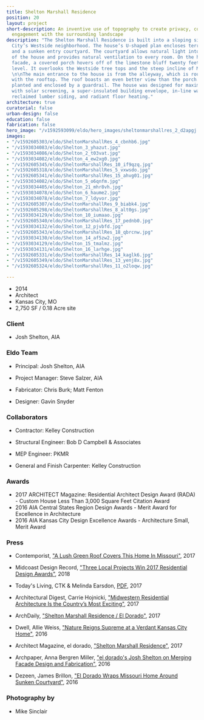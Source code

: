 ```yaml
---
title: Shelton Marshall Residence
position: 20
layout: project
short-description: An inventive use of topography to create privacy, containment and
  engagement with the surrounding landscape
description: "The Shelton Marshall Residence is built into a sloping site in Kansas
  City’s Westside neighborhood. The house’s U-shaped plan encloses terraced gardens
  and a sunken entry courtyard. The courtyard allows natural light into each wing
  of the house and provides natural ventilation to every room. On the house’s west
  facade, a covered porch hovers off of the limestone bluff twenty feet above street
  level. It overlooks the Westside tree tops and the steep incline of Madison Avenue.
  \n\nThe main entrance to the house is from the alleyway, which is roughly level
  with the rooftop. The roof boasts an even better view than the porch. It will be
  planted and enclosed by a guardrail. The house was designed for maximum energy efficiency
  with solar screening, a super-insulated building envelope, in-line water heating,
  reclaimed lumber siding, and radiant floor heating."
architecture: true
curatorial: false
urban-design: false
education: false
fabrication: false
hero_image: "/v1592593099/eldo/hero_images/sheltonmarshallres_2_d2apgj.jpg"
images:
- "/v1592605303/eldo/SheltonMarshallRes_4_cbnhb6.jpg"
- "/v1593034083/eldo/Shelton_3_yhazut.jpg"
- "/v1593034086/eldo/Shelton_2_t03vat.jpg"
- "/v1593034082/eldo/Shelton_4_ew2xg0.jpg"
- "/v1592605345/eldo/SheltonMarshallRes_10_if9qzq.jpg"
- "/v1592605318/eldo/SheltonMarshallRes_5_vxwsdo.jpg"
- "/v1592605341/eldo/SheltonMarshallRes_15_ahvg01.jpg"
- "/v1593034082/eldo/Shelton_5_o6qnfm.jpg"
- "/v1593034405/eldo/Shelton_21_mhr8vh.jpg"
- "/v1593034078/eldo/Shelton_6_haume2.jpg"
- "/v1593034078/eldo/Shelton_7_ldyvor.jpg"
- "/v1592605307/eldo/SheltonMarshallRes_9_biabk4.jpg"
- "/v1592605298/eldo/SheltonMarshallRes_8_alt0gs.jpg"
- "/v1593034129/eldo/Shelton_10_iumaao.jpg"
- "/v1592605340/eldo/SheltonMarshallRes_17_pednb0.jpg"
- "/v1593034132/eldo/Shelton_12_pjvbfd.jpg"
- "/v1592605343/eldo/SheltonMarshallRes_18_qbrcnw.jpg"
- "/v1593034130/eldo/Shelton_14_af5zw2.jpg"
- "/v1593034129/eldo/Shelton_15_tmalmz.jpg"
- "/v1593034131/eldo/Shelton_16_larhge.jpg"
- "/v1592605331/eldo/SheltonMarshallRes_14_kaglk6.jpg"
- "/v1592605349/eldo/SheltonMarshallRes_13_yenj8x.jpg"
- "/v1592605324/eldo/SheltonMarshallRes_11_o2loqw.jpg"

---
```

- 2014
- Architect
- Kansas City, MO
- 2,750 SF / 0.18 Acre site

### Client
- Josh Shelton, AIA

### Eldo Team
- Principal: Josh Shelton, AIA

- Project Manager: Steve Salzer, AIA

- Fabricator: Chris Burk; Matt Fenton

- Designer: Gavin Snyder

### Collaborators
- Contractor: Kelley Construction

- Structural Engineer: Bob D Campbell & Associates

- MEP Engineer: PKMR

- General and Finish Carpenter: Kelley Construction

### Awards
- 2017 ARCHITECT Magazine: Residential Architect Design Award (RADA) - Custom House Less Than 3,000 Square Feet Citation Award
- 2016 AIA Central States Region Design Awards - Merit Award for Excellence in Architecture
- 2016 AIA Kansas City Design Excellence Awards - Architecture Small, Merit Award

### Press
- Contemporist, ["A Lush Green Roof Covers This Home In Missouri"](https://www.contemporist.com/green-roof-covers-home-in-missouri/ "A Lush Green Roof Covers This Home In Missouri"), 2017

- Midcoast Design Record, ["Three Local Projects Win 2017 Residential Design Awards"](http://www.midcoastrecord.com/kcresidential "Three Local Projects Win 2017 Residential Design Awards"), 2018

- Today's Living, CTK & Melinda Earsdon, [PDF](//assets.ctfassets.net/7ceafwpo4r5g/7mELfdKY8kSAwyvQGkImCi/25fb32092c007a3084d709f080234a86/201703_Todays_Living_Shelton_Residence.pdf "Download PDF: City Escape"), 2017

- Architectural Digest, Carrie Hojnicki, ["Midwestern Residential Architecture Is the Country’s Most Exciting"](https://www.architecturaldigest.com/gallery/midwestern-residential-architecture "Midwestern Residential Architecture Is the Country’s Most Exciting"), 2017

- ArchDaily, ["Shelton Marshall Residence / El Dorado"](https://www.archdaily.com/875662/shelton-marshall-residence-el-dorado "Shelton Marshall Residence / El Dorado"), 2017

- Dwell, Allie Weiss, ["Nature Reigns Supreme at a Verdant Kansas City Home"](https://www.dwell.com/article/nature-reigns-supreme-at-a-verdant-kansas-city-home-e783e3b3 "Nature Reigns Supreme at a Verdant Kansas City Home"), 2016

- Architect Magazine, el dorado, ["Shelton Marshall Residence"](https://www.architectmagazine.com/project-gallery/shelton-marshall-residence_o "Shelton Marshall Residence"), 2017

- Archpaper, Anna Bergren Miller, ["el dorado's Josh Shelton on Merging Facade Design and Fabrication"](https://archpaper.com/2016/07/el-dorado-josh-shelton-facade-design-fabrication/ "el dorado's Josh Shelton on Merging Facade Design and Fabrication"), 2016

- Dezeen, James Brillon, ["El Dorado Wraps Missouri Home Around Sunken Courtyard"](https://www.dezeen.com/2016/10/30/shelton-marshall-residence-sunken-courtyard-house-kansas-city-missouri-el-dorado/ "El Dorado Wraps Missouri Home Around Sunken Courtyard"), 2016

### Photography by
- Mike Sinclair